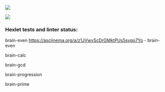 <a href="https://codeclimate.com/github/megiazavr/python-project-49/maintainability"><img src="https://api.codeclimate.com/v1/badges/ec03d61f635777397939/maintainability" /></a>

<a href="https://codeclimate.com/github/megiazavr/python-project-49/test_coverage"><img src="https://api.codeclimate.com/v1/badges/ec03d61f635777397939/test_coverage" /></a>

### Hexlet tests and linter status:
brain-even
<asciinema-player src="https://asciinema.org/a/z1JVwvScDrGMktPUs5syqo7Yo" cols="120" rows="30"></asciinema-player>
https://asciinema.org/a/z1JVwvScDrGMktPUs5syqo7Yo - brain-even

brain-calc
<asciinema-player src="https://asciinema.org/a/3STUm6BwDsl7AiGo5t9jZefWL" cols="120" rows="30"></asciinema-player>

brain-gcd
<asciinema-player src="https://asciinema.org/a/BEVT0x9oBZYHJtHqmhFi8v8P6" cols="120" rows="30"></asciinema-player>

brain-progression
<asciinema-player src="https://asciinema.org/a/NH1vk3i0N85iA4KiJRD3Zn2i2" cols="120" rows="30"></asciinema-player>


brain-prime
<asciinema-player src="https://asciinema.org/a/BSkcby6bHNofiMEsqzcNln0JN" cols="120" rows="30"></asciinema-player>
